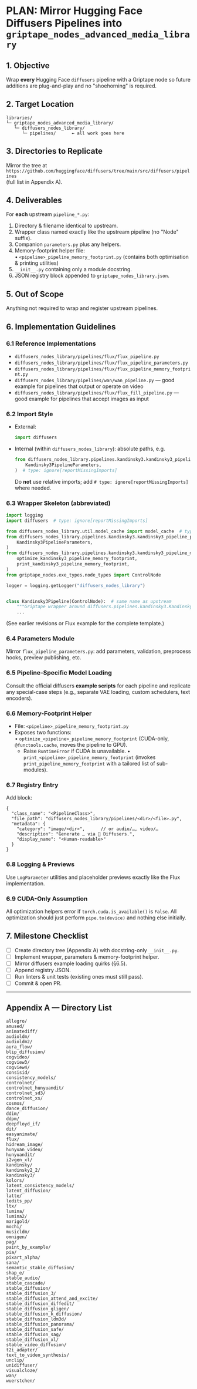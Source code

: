 # PLAN: Mirror Hugging Face Diffusers Pipelines into `griptape_nodes_advanced_media_library`

## 1. Objective

Wrap **every** Hugging Face `diffusers` pipeline with a Griptape node so future additions are plug-and-play and no "shoehorning" is required.

## 2. Target Location

```
libraries/
└─ griptape_nodes_advanced_media_library/
   └─ diffusers_nodes_library/
      └─ pipelines/      ← all work goes here
```

## 3. Directories to Replicate

Mirror the tree at\
`https://github.com/huggingface/diffusers/tree/main/src/diffusers/pipelines`\
(full list in Appendix A).

## 4. Deliverables

For **each** upstream `pipeline_*.py`:

1. Directory & filename identical to upstream.
1. Wrapper class named exactly like the upstream pipeline (no "Node" suffix).
1. Companion `parameters.py` plus any helpers.
1. Memory-footprint helper file:\
    • `<pipeline>_pipeline_memory_footprint.py` (contains both optimisation & printing utilities)
1. `__init__.py` containing only a module docstring.
1. JSON registry block appended to `griptape_nodes_library.json`.

## 5. Out of Scope

Anything not required to wrap and register upstream pipelines.

## 6. Implementation Guidelines

### 6.1 Reference Implementations

- `diffusers_nodes_library/pipelines/flux/flux_pipeline.py`
- `diffusers_nodes_library/pipelines/flux/flux_pipeline_parameters.py`
- `diffusers_nodes_library/pipelines/flux/flux_pipeline_memory_footprint.py`
- `diffusers_nodes_library/pipelines/wan/wan_pipeline.py` — good example for pipelines that output or operate on video
- `diffusers_nodes_library/pipelines/flux/flux_fill_pipeline.py` — good example for pipelines that accept images as input

### 6.2 Import Style

- External:
    ```python
    import diffusers
    ```
- Internal (within `diffusers_nodes_library`): absolute paths, e.g.
    ```python
    from diffusers_nodes_library.pipelines.kandinsky3.kandinsky3_pipeline_parameters import (
        Kandinsky3PipelineParameters,
    )  # type: ignore[reportMissingImports]
    ```
    Do **not** use relative imports; add `# type: ignore[reportMissingImports]` where needed.

### 6.3 Wrapper Skeleton (abbreviated)

```python
import logging
import diffusers  # type: ignore[reportMissingImports]

from diffusers_nodes_library.util.model_cache import model_cache  # type: ignore[reportMissingImports]
from diffusers_nodes_library.pipelines.kandinsky3.kandinsky3_pipeline_parameters import (  # type: ignore[reportMissingImports]
    Kandinsky3PipelineParameters,
)
from diffusers_nodes_library.pipelines.kandinsky3.kandinsky3_pipeline_memory_footprint import (  # type: ignore[reportMissingImports]
    optimize_kandinsky3_pipeline_memory_footprint,
    print_kandinsky3_pipeline_memory_footprint,
)
from griptape_nodes.exe_types.node_types import ControlNode

logger = logging.getLogger("diffusers_nodes_library")


class Kandinsky3Pipeline(ControlNode):  # same name as upstream
    """Griptape wrapper around diffusers.pipelines.kandinsky3.Kandinsky3Pipeline."""
    ...
```

(See earlier revisions or Flux example for the complete template.)

### 6.4 Parameters Module

Mirror `flux_pipeline_parameters.py`: add parameters, validation, preprocess hooks, preview publishing, etc.

### 6.5 Pipeline-Specific Model Loading

Consult the official diffusers **example scripts** for each pipeline and replicate any special-case steps (e.g., separate VAE loading, custom schedulers, text encoders).

### 6.6 Memory-Footprint Helper

- File: `<pipeline>_pipeline_memory_footprint.py`
- Exposes two functions:\
    • `optimize_<pipeline>_pipeline_memory_footprint` (CUDA-only, `@functools.cache`, moves the pipeline to GPU).
    - Raise `RuntimeError` if CUDA is unavailable.
        • `print_<pipeline>_pipeline_memory_footprint` (invokes `print_pipeline_memory_footprint` with a tailored list of sub-modules).

### 6.7 Registry Entry

Add block:

```jsonc
{
  "class_name": "<PipelineClass>",
  "file_path": "diffusers_nodes_library/pipelines/<dir>/<file>.py",
  "metadata": {
    "category": "image/<dir>",      // or audio/…, video/…
    "description": "Generate … via 🤗 Diffusers.",
    "display_name": "<Human-readable>"
  }
}
```

### 6.8 Logging & Previews

Use `LogParameter` utilities and placeholder previews exactly like the Flux implementation.

### 6.9 CUDA-Only Assumption

All optimization helpers error if `torch.cuda.is_available()` is `False`.
All optimization should just perform `pipe.to(device)` and nothing else initially.

## 7. Milestone Checklist

- [ ] Create directory tree (Appendix A) with docstring-only `__init__.py`.
- [ ] Implement wrapper, parameters & memory-footprint helper.
- [ ] Mirror diffusers example loading quirks (§6.5).
- [ ] Append registry JSON.
- [ ] Run linters & unit tests (existing ones must still pass).
- [ ] Commit & open PR.

______________________________________________________________________

## Appendix A — Directory List

```
allegro/
amused/
animatediff/
audioldm/
audioldm2/
aura_flow/
blip_diffusion/
cogvideo/
cogview3/
cogview4/
consisid/
consistency_models/
controlnet/
controlnet_hunyuandit/
controlnet_sd3/
controlnet_xs/
cosmos/
dance_diffusion/
ddim/
ddpm/
deepfloyd_if/
dit/
easyanimate/
flux/
hidream_image/
hunyuan_video/
hunyuandit/
i2vgen_xl/
kandinsky/
kandinsky2_2/
kandinsky3/
kolors/
latent_consistency_models/
latent_diffusion/
latte/
ledits_pp/
ltx/
lumina/
lumina2/
marigold/
mochi/
musicldm/
omnigen/
pag/
paint_by_example/
pia/
pixart_alpha/
sana/
semantic_stable_diffusion/
shap_e/
stable_audio/
stable_cascade/
stable_diffusion/
stable_diffusion_3/
stable_diffusion_attend_and_excite/
stable_diffusion_diffedit/
stable_diffusion_gligen/
stable_diffusion_k_diffusion/
stable_diffusion_ldm3d/
stable_diffusion_panorama/
stable_diffusion_safe/
stable_diffusion_sag/
stable_diffusion_xl/
stable_video_diffusion/
t2i_adapter/
text_to_video_synthesis/
unclip/
unidiffuser/
visualcloze/
wan/
wuerstchen/
```

